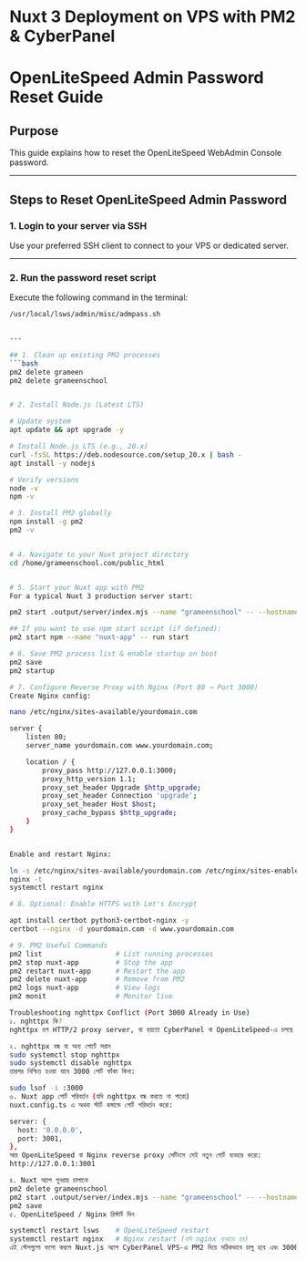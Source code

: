 # Nuxt 3 Deployment on VPS with PM2 & CyberPanel

# OpenLiteSpeed Admin Password Reset Guide

## Purpose
This guide explains how to reset the OpenLiteSpeed WebAdmin Console password.

---

## Steps to Reset OpenLiteSpeed Admin Password

### 1. Login to your server via SSH

Use your preferred SSH client to connect to your VPS or dedicated server.

---

### 2. Run the password reset script

Execute the following command in the terminal:

```bash
/usr/local/lsws/admin/misc/admpass.sh


---

## 1. Clean up existing PM2 processes
```bash
pm2 delete grameen
pm2 delete grameenschool


# 2. Install Node.js (Latest LTS)

# Update system
apt update && apt upgrade -y

# Install Node.js LTS (e.g., 20.x)
curl -fsSL https://deb.nodesource.com/setup_20.x | bash -
apt install -y nodejs

# Verify versions
node -v
npm -v

# 3. Install PM2 globally
npm install -g pm2
pm2 -v


# 4. Navigate to your Nuxt project directory
cd /home/grameenschool.com/public_html


# 5. Start your Nuxt app with PM2
For a typical Nuxt 3 production server start:

pm2 start .output/server/index.mjs --name "grameenschool" -- --hostname 0.0.0.0 --port 3000

## If you want to use npm start script (if defined):
pm2 start npm --name "nuxt-app" -- run start

# 6. Save PM2 process list & enable startup on boot
pm2 save
pm2 startup

# 7. Configure Reverse Proxy with Nginx (Port 80 → Port 3000)
Create Nginx config:

nano /etc/nginx/sites-available/yourdomain.com

server {
    listen 80;
    server_name yourdomain.com www.yourdomain.com;

    location / {
        proxy_pass http://127.0.0.1:3000;
        proxy_http_version 1.1;
        proxy_set_header Upgrade $http_upgrade;
        proxy_set_header Connection 'upgrade';
        proxy_set_header Host $host;
        proxy_cache_bypass $http_upgrade;
    }
}


Enable and restart Nginx:

ln -s /etc/nginx/sites-available/yourdomain.com /etc/nginx/sites-enabled/
nginx -t
systemctl restart nginx

# 8. Optional: Enable HTTPS with Let's Encrypt

apt install certbot python3-certbot-nginx -y
certbot --nginx -d yourdomain.com -d www.yourdomain.com

# 9. PM2 Useful Commands
pm2 list                  # List running processes
pm2 stop nuxt-app         # Stop the app
pm2 restart nuxt-app      # Restart the app
pm2 delete nuxt-app       # Remove from PM2
pm2 logs nuxt-app         # View logs
pm2 monit                 # Monitor live

Troubleshooting nghttpx Conflict (Port 3000 Already in Use)
১. nghttpx কি?
nghttpx হল HTTP/2 proxy server, যা হয়তো CyberPanel বা OpenLiteSpeed-এ চলছে এবং 3000 পোর্ট ব্যবহার করছে।

২. nghttpx বন্ধ বা অন্য পোর্টে সরান
sudo systemctl stop nghttpx
sudo systemctl disable nghttpx
তারপর নিশ্চিত হওয়া যাবে 3000 পোর্ট ফাঁকা কিনা:

sudo lsof -i :3000
৩. Nuxt app পোর্ট পরিবর্তন (যদি nghttpx বন্ধ করতে না পারো)
nuxt.config.ts এ অথবা স্টার্ট কমান্ডে পোর্ট পরিবর্তন করো:

server: {
  host: '0.0.0.0',
  port: 3001,
},
আর OpenLiteSpeed বা Nginx reverse proxy সেটিংসে সেই নতুন পোর্ট ব্যবহার করো:
http://127.0.0.1:3001

৪. Nuxt অ্যাপ পুনরায় চালানো
pm2 delete grameenschool
pm2 start .output/server/index.mjs --name "grameenschool" -- --hostname 0.0.0.0 --port 3001
pm2 save
৫. OpenLiteSpeed / Nginx রিস্টার্ট দিন

systemctl restart lsws    # OpenLiteSpeed restart
systemctl restart nginx   # Nginx restart (যদি nginx ব্যবহার হয়)
এই স্টেপগুলো ফলো করলে Nuxt.js অ্যাপ CyberPanel VPS-এ PM2 দিয়ে সঠিকভাবে চালু হবে এবং 3000 পোর্ট কনফ্লিক্ট সমস্যাও ফিক্স হবে।


